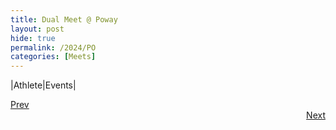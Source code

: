 ```yaml
---
title: Dual Meet @ Poway
layout: post
hide: true
permalink: /2024/PO
categories: [Meets]
---
```


|Athlete|Events|


<div style="text-align: left"> <a href="{{site.baseurl}}/2024/WBI">Prev</a></div> 
<div style="text-align: right"> <a href="{{site.baseurl}}/2024/AI">Next</a></div>